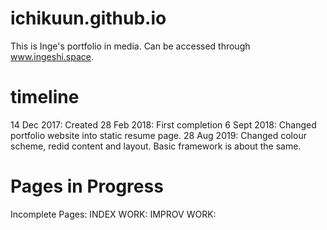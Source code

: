 # ichikuun.github.io

This is Inge's portfolio in media. Can be accessed through www.ingeshi.space.

# timeline
14 Dec 2017: Created
28 Feb 2018: First completion
6 Sept 2018: Changed portfolio website into static resume page.
28 Aug 2019: Changed colour scheme, redid content and layout. Basic framework is about the same.

# Pages in Progress
Incomplete Pages:
INDEX WORK:
IMPROV WORK:
